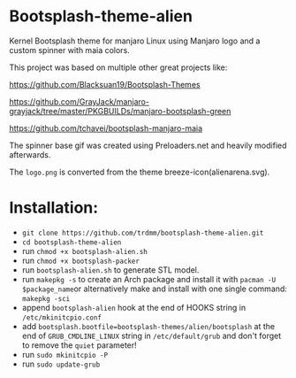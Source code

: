 # Bootsplash-theme-alien

Kernel Bootsplash theme for manjaro Linux using Manjaro logo and a custom spinner with maia colors.

This project was based on multiple other great projects like:

https://github.com/Blacksuan19/Bootsplash-Themes

https://github.com/GrayJack/manjaro-grayjack/tree/master/PKGBUILDs/manjaro-bootsplash-green

https://github.com/tchavei/bootsplash-manjaro-maia

The spinner base gif was created using Preloaders.net and heavily modified afterwards.

The `logo.png` is converted from the theme breeze-icon(alienarena.svg).

# Installation:

- `git clone https://github.com/trdmm/bootsplash-theme-alien.git`
- `cd bootsplash-theme-alien`
- run `chmod +x bootsplash-alien.sh`
- run `chmod +x bootsplash-packer`
- run `bootsplash-alien.sh` to generate STL model.
- run `makepkg -s` to create an Arch package and install it with `pacman -U $package_name`or alternatively make and install with one single command: `makepkg -sci`
- append `bootsplash-alien` hook at the end of HOOKS string in `/etc/mkinitcpio.conf`
- add `bootsplash.bootfile=bootsplash-themes/alien/bootsplash` at the end of `GRUB_CMDLINE_LINUX` string in `/etc/default/grub` and don't forget to remove the `quiet` parameter!
- run `sudo mkinitcpio -P`
- run `sudo update-grub`
